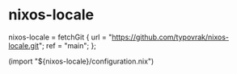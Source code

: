 # nixos-locale

nixos-locale = fetchGit {
	url = "https://github.com/typovrak/nixos-locale.git";
	ref = "main";
};

(import "${nixos-locale}/configuration.nix")

